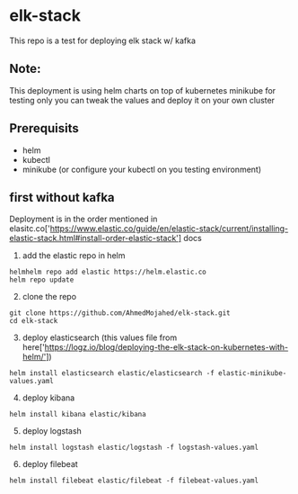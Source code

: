 # elk-stack

This repo is a test for deploying elk stack w/ kafka

## Note:

This deployment is using helm charts on top of kubernetes minikube for testing only you can tweak the values and deploy it on your own cluster

## Prerequisits

- helm
- kubectl
- minikube (or configure your kubectl on you testing environment)

## first without kafka

Deployment is in the order mentioned in elasitc.co['https://www.elastic.co/guide/en/elastic-stack/current/installing-elastic-stack.html#install-order-elastic-stack'] docs

1. add the elastic repo in helm

```
helmhelm repo add elastic https://helm.elastic.co
helm repo update
```

2. clone the repo

```
git clone https://github.com/AhmedMojahed/elk-stack.git
cd elk-stack
```

3. deploy elasticsearch (this values file from here['https://logz.io/blog/deploying-the-elk-stack-on-kubernetes-with-helm/'])

```
helm install elasticsearch elastic/elasticsearch -f elastic-minikube-values.yaml
```

4. deploy kibana

```
helm install kibana elastic/kibana
```

5. deploy logstash

```
helm install logstash elastic/logstash -f logstash-values.yaml
```

6. deploy filebeat

```
helm install filebeat elastic/filebeat -f filebeat-values.yaml
```
